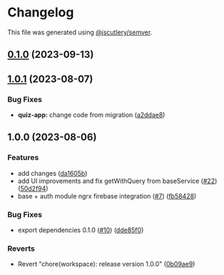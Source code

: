 # Changelog

This file was generated using [@jscutlery/semver](https://github.com/jscutlery/semver).

## [0.1.0](https://github.com/rime-dev/ngx-rime/compare/v15.0.0-alpha...v0.1.0) (2023-09-13)

## [1.0.1](https://github.com/rime-dev/ngx-rime/compare/v1.0.0...v1.0.1) (2023-08-07)


### Bug Fixes

* **quiz-app:** change code from migration ([a2ddae8](https://github.com/rime-dev/ngx-rime/commit/a2ddae8847e102c1bdc19a42ac626adac9583791))

## 1.0.0 (2023-08-06)


### Features

* add changes ([da1605b](https://github.com/rime-dev/ngx-rime/commit/da1605b36bf3b045d8298af3b8b47181bbb3c27d))
* add UI improvements and fix getWithQuery from baseService ([#22](https://github.com/rime-dev/ngx-rime/issues/22)) ([50d2f94](https://github.com/rime-dev/ngx-rime/commit/50d2f94170734a8b51ae2c776fde2110076248d2))
* base + auth module ngrx firebase integration ([#7](https://github.com/rime-dev/ngx-rime/issues/7)) ([fb58428](https://github.com/rime-dev/ngx-rime/commit/fb58428a9daf0baa02f496174107031d12233721))


### Bug Fixes

* export dependencies 0.1.0 ([#10](https://github.com/rime-dev/ngx-rime/issues/10)) ([dde85f0](https://github.com/rime-dev/ngx-rime/commit/dde85f02dbac084e0952a8edf7a8eeec6ab1b416))


### Reverts

* Revert "chore(workspace): release version 1.0.0" ([0b09ae9](https://github.com/rime-dev/ngx-rime/commit/0b09ae9617224ab5e9a1991b3cf737d529acde6b))
